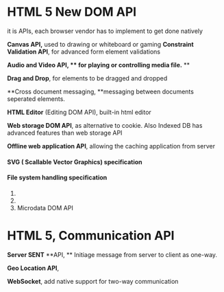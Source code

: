 # HTML 5 New DOM API

it is APIs,  each browser vendor has to implement to get done natively

**Canvas API,** used to drawing or whiteboard or gaming
**Constraint Validation API**, for advanced form element validations

**Audio and Video API, ** for playing or controlling media file.** **

**Drag and Drop**, for elements to be dragged and dropped

**Cross document messaging, **messaging between documents seperated elements.

**HTML Editor** \(Editing DOM API\), built-in html editor

**Web storage DOM API**, as alternative to cookie.  Also Indexed DB has advanced features than web storage API

**Offline web application API**, allowing the caching application from server

#### SVG \( Scallable Vector Graphics\) specification

#### File system handling specification

#### 

#### 

1. 
2. 
3. Microdata DOM API

# HTML 5, Communication API

**Server SENT** **API, ** Initiage message from server to client as one-way.

**Geo Location API**,

**WebSocket**, add native support for two-way communication

